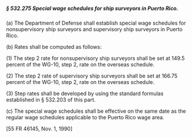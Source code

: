 ##### § 532.275 Special wage schedules for ship surveyors in Puerto Rico. #####

(a) The Department of Defense shall establish special wage schedules for nonsupervisory ship surveyors and supervisory ship surveyors in Puerto Rico.

(b) Rates shall be computed as follows:

(1) The step 2 rate for nonsupervisory ship surveyors shall be set at 149.5 percent of the WG-10, step 2, rate on the overseas schedule.

(2) The step 2 rate of supervisory ship surveyors shall be set at 166.75 percent of the WG-10, step 2, rate on the overseas schedule.

(3) Step rates shall be developed by using the standard formulas established in § 532.203 of this part.

(c) The special wage schedules shall be effective on the same date as the regular wage schedules applicable to the Puerto Rico wage area.

[55 FR 46145, Nov. 1, 1990]